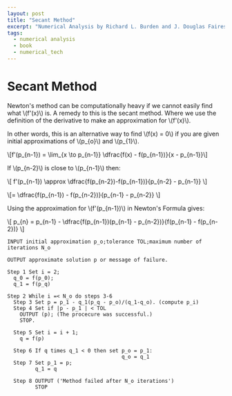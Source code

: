 ```yaml
---
layout: post
title: "Secant Method"
excerpt: "Numerical Analysis by Richard L. Burden and J. Douglas Faires"
tags:
  - numerical analysis
  - book
  - numerical_tech
---
```


# Secant Method

Newton's method can be computationally heavy if we cannot easily find what
\\(f'(x)\\) is. A remedy to this is the secant method. Where we use the definition
of the derivative to make an approximation for \\(f'(x)\\).

In other words, this is an alternative way to find \\(f(x) = 0\\) if you are given initial approximations of \\(p_{o}\\) and \\(p_{1}\\).

\\[f'(p_{n-1}) = \lim_{x \to p_{n-1}}
\dfrac{f(x) - f(p_{n-1})}{x - p_{n-1}}\\]

If \\(p_{n-2}\\) is close to \\(p_{n-1}\\) then:

\\[  f'(p_{n-1}) \approx \dfrac{f(p_{n-2})-f(p_{n-1})}{p_{n-2} - p_{n-1}} \\]

\\[= \dfrac{f(p_{n-1}) - f(p_{n-2})}{p_{n-1} - p_{n-2}} \\]

Using the approximation for \\(f'(p_{n-1})\\) in Newton's Formula gives:

\\[ p_{n} = p_{n-1} - \dfrac{f(p_{n-1})(p_{n-1} - p_{n-2})}{f(p_{n-1} - f(p_{n-2})} \\]

```
INPUT initial approximation p_o;tolerance TOL;maximum number of iterations N_o

OUTPUT approximate solution p or message of failure.

Step 1 Set i = 2;
  q_0 = f(p_0);
  q_1 = f(p_q)

Step 2 While i =< N_o do steps 3-6
  Step 3 Set p = p_1 - q_1(p_q - p_o)/(q_1-q_o). (compute p_i)
  Step 4 Set if |p - p_1 | < TOL
    OUTPUT (p); (The procecure was successful.)
    STOP.

  Step 5 Set i = i + 1;
    q = f(p)

  Step 6 If q times q_1 < 0 then set p_o = p_1:
                                     q_o = q_1
  Step 7 Set p_1 = p;
         q_1 = q

  Step 8 OUTPUT ('Method failed after N_o iterations')
         STOP
```
